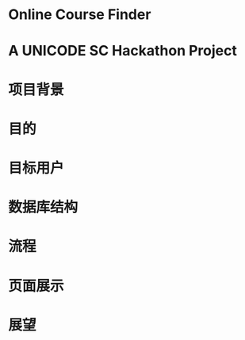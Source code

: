 # Online Course Finder
# A UNICODE SC Hackathon Project
# 项目背景
# 目的
# 目标用户
# 数据库结构
# 流程
# 页面展示
# 展望
